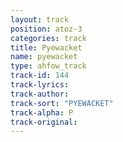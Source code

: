 ```yaml
---
layout: track
position: atoz-3
categories: track
title: Pyewacket
name: pyewacket
type: ahfow_track
track-id: 144
track-lyrics: 
track-author: 
track-sort: "PYEWACKET"
track-alpha: P
track-original: 
---
```

